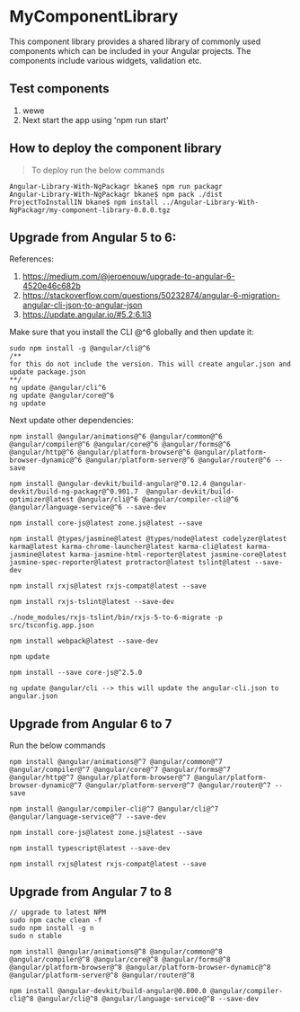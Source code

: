 # MyComponentLibrary

This component library provides a shared library of commonly used components which can be included in your Angular projects. The components include various widgets, validation etc.

## Test components
1. wewe
2. Next start the app using 'npm run start'

## How to deploy the component library
> To deploy run the below commands
```
Angular-Library-With-NgPackagr bkane$ npm run packagr
Angular-Library-With-NgPackagr bkane$ npm pack ./dist
ProjectToInstallIN bkane$ npm install ../Angular-Library-With-NgPackagr/my-component-library-0.0.0.tgz
```

## Upgrade from Angular 5 to 6:

References:
1. https://medium.com/@jeroenouw/upgrade-to-angular-6-4520e46c682b
2. https://stackoverflow.com/questions/50232874/angular-6-migration-angular-cli-json-to-angular-json
3. https://update.angular.io/#5.2:6.1l3

Make sure that you install the CLI @^6 globally and then update it:

```
sudo npm install -g @angular/cli@^6
/**
for this do not include the version. This will create angular.json and update package.json
**/
ng update @angular/cli^6
ng update @angular/core@^6
ng update
```

Next update other dependencies:
```
npm install @angular/animations@^6 @angular/common@^6 @angular/compiler@^6 @angular/core@^6 @angular/forms@^6 @angular/http@^6 @angular/platform-browser@^6 @angular/platform-browser-dynamic@^6 @angular/platform-server@^6 @angular/router@^6 --save

npm install @angular-devkit/build-angular@^0.12.4 @angular-devkit/build-ng-packagr@^0.901.7  @angular-devkit/build-optimizer@latest @angular/cli@^6 @angular/compiler-cli@^6 @angular/language-service@^6 --save-dev

npm install core-js@latest zone.js@latest --save

npm install @types/jasmine@latest @types/node@latest codelyzer@latest karma@latest karma-chrome-launcher@latest karma-cli@latest karma-jasmine@latest karma-jasmine-html-reporter@latest jasmine-core@latest jasmine-spec-reporter@latest protractor@latest tslint@latest --save-dev

npm install rxjs@latest rxjs-compat@latest --save

npm install rxjs-tslint@latest --save-dev

./node_modules/rxjs-tslint/bin/rxjs-5-to-6-migrate -p src/tsconfig.app.json

npm install webpack@latest --save-dev

npm update

npm install --save core-js@^2.5.0

ng update @angular/cli --> this will update the angular-cli.json to angular.json
```

## Upgrade from Angular 6 to 7
Run the below commands
```
npm install @angular/animations@^7 @angular/common@^7 @angular/compiler@^7 @angular/core@^7 @angular/forms@^7 @angular/http@^7 @angular/platform-browser@^7 @angular/platform-browser-dynamic@^7 @angular/platform-server@^7 @angular/router@^7 --save

npm install @angular/compiler-cli@^7 @angular/cli@^7 @angular/language-service@^7 --save-dev

npm install core-js@latest zone.js@latest --save

npm install typescript@latest --save-dev

npm install rxjs@latest rxjs-compat@latest --save
```

## Upgrade from Angular 7 to 8
```
// upgrade to latest NPM
sudo npm cache clean -f
sudo npm install -g n
sudo n stable

npm install @angular/animations@^8 @angular/common@^8 @angular/compiler@^8 @angular/core@^8 @angular/forms@^8 @angular/platform-browser@^8 @angular/platform-browser-dynamic@^8 @angular/platform-server@^8 @angular/router@^8

npm install @angular-devkit/build-angular@0.800.0 @angular/compiler-cli@^8 @angular/cli@^8 @angular/language-service@^8 --save-dev

```
